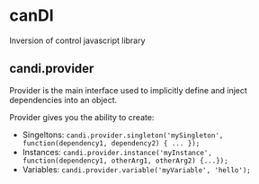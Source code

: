 # canDI
Inversion of control javascript library

## candi.provider
Provider is the main interface used to implicitly define and inject dependencies into an object. 

Provider gives you the ability to create:
- Singeltons: `candi.provider.singleton('mySingleton', function(dependency1, dependency2) { ... });`
- Instances: `candi.provider.instance('myInstance', function(dependency1, otherArg1, otherArg2) {...});`
- Variables: `candi.provider.variable('myVariable', 'hello');`
